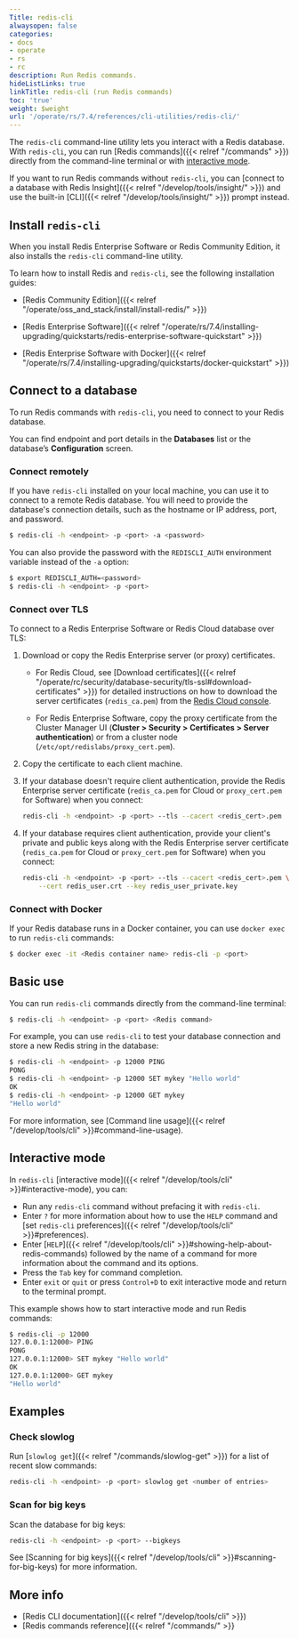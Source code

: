 ```yaml
---
Title: redis-cli
alwaysopen: false
categories:
- docs
- operate
- rs
- rc
description: Run Redis commands.
hideListLinks: true
linkTitle: redis-cli (run Redis commands)
toc: 'true'
weight: $weight
url: '/operate/rs/7.4/references/cli-utilities/redis-cli/'
---
```


The `redis-cli` command-line utility lets you interact with a Redis database. With `redis-cli`, you can run [Redis commands]({{< relref "/commands" >}}) directly from the command-line terminal or with [interactive mode](#interactive-mode).

If you want to run Redis commands without `redis-cli`, you can [connect to a database with Redis Insight]({{< relref "/develop/tools/insight/" >}}) and use the built-in [CLI]({{< relref "/develop/tools/insight/" >}}) prompt instead.

## Install `redis-cli`

When you install Redis Enterprise Software or Redis Community Edition, it also installs the `redis-cli` command-line utility.

To learn how to install Redis and `redis-cli`, see the following installation guides:

- [Redis Community Edition]({{< relref "/operate/oss_and_stack/install/install-redis/" >}})

- [Redis Enterprise Software]({{< relref "/operate/rs/7.4/installing-upgrading/quickstarts/redis-enterprise-software-quickstart" >}})

- [Redis Enterprise Software with Docker]({{< relref "/operate/rs/7.4/installing-upgrading/quickstarts/docker-quickstart" >}})

## Connect to a database

To run Redis commands with `redis-cli`, you need to connect to your Redis database.

You can find endpoint and port details in the **Databases** list or the database’s **Configuration** screen.

### Connect remotely

If you have `redis-cli` installed on your local machine, you can use it to connect to a remote Redis database. You will need to provide the database's connection details, such as the hostname or IP address, port, and password.

```sh
$ redis-cli -h <endpoint> -p <port> -a <password>
```

You can also provide the password with the `REDISCLI_AUTH` environment variable instead of the `-a` option:

```sh
$ export REDISCLI_AUTH=<password>
$ redis-cli -h <endpoint> -p <port>
```

### Connect over TLS

To connect to a Redis Enterprise Software or Redis Cloud database over TLS:

1. Download or copy the Redis Enterprise server (or proxy) certificates.

    - For Redis Cloud, see [Download certificates]({{< relref "/operate/rc/security/database-security/tls-ssl#download-certificates" >}}) for detailed instructions on how to download the server certificates (`redis_ca.pem`) from the [Redis Cloud console](https://cloud.redis.io/).

    - For Redis Enterprise Software, copy the proxy certificate from the Cluster Manager UI (**Cluster > Security > Certificates > Server authentication**) or from a cluster node (`/etc/opt/redislabs/proxy_cert.pem`).

1. Copy the certificate to each client machine.

1. If your database doesn't require client authentication, provide the Redis Enterprise server certificate (`redis_ca.pem` for Cloud or `proxy_cert.pem` for Software) when you connect:

    ```sh
    redis-cli -h <endpoint> -p <port> --tls --cacert <redis_cert>.pem
    ```

1. If your database requires client authentication, provide your client's private and public keys along with the Redis Enterprise server certificate (`redis_ca.pem` for Cloud or `proxy_cert.pem` for Software) when you connect:

    ```sh
    redis-cli -h <endpoint> -p <port> --tls --cacert <redis_cert>.pem \
        --cert redis_user.crt --key redis_user_private.key
    ```

### Connect with Docker

If your Redis database runs in a Docker container, you can use `docker exec` to run `redis-cli` commands:

```sh
$ docker exec -it <Redis container name> redis-cli -p <port>
```

## Basic use

You can run `redis-cli` commands directly from the command-line terminal:

```sh
$ redis-cli -h <endpoint> -p <port> <Redis command>
```

For example, you can use `redis-cli` to test your database connection and store a new Redis string in the database:

```sh
$ redis-cli -h <endpoint> -p 12000 PING
PONG
$ redis-cli -h <endpoint> -p 12000 SET mykey "Hello world"
OK
$ redis-cli -h <endpoint> -p 12000 GET mykey              
"Hello world"
```

For more information, see [Command line usage]({{< relref "/develop/tools/cli" >}}#command-line-usage).

## Interactive mode

In `redis-cli` [interactive mode]({{< relref "/develop/tools/cli" >}}#interactive-mode), you can:

- Run any `redis-cli` command without prefacing it with `redis-cli`.
- Enter `?` for more information about how to use the `HELP` command and [set `redis-cli` preferences]({{< relref "/develop/tools/cli" >}}#preferences).
- Enter [`HELP`]({{< relref "/develop/tools/cli" >}}#showing-help-about-redis-commands) followed by the name of a command for more information about the command and its options.
- Press the `Tab` key for command completion.
- Enter `exit` or `quit` or press `Control+D` to exit interactive mode and return to the terminal prompt.

This example shows how to start interactive mode and run Redis commands:

```sh
$ redis-cli -p 12000
127.0.0.1:12000> PING
PONG
127.0.0.1:12000> SET mykey "Hello world"
OK
127.0.0.1:12000> GET mykey
"Hello world"
```

## Examples

### Check slowlog

Run [`slowlog get`]({{< relref "/commands/slowlog-get" >}}) for a list of recent slow commands:

```sh
redis-cli -h <endpoint> -p <port> slowlog get <number of entries>
```

### Scan for big keys

Scan the database for big keys:

```sh
redis-cli -h <endpoint> -p <port> --bigkeys
```

See [Scanning for big keys]({{< relref "/develop/tools/cli" >}}#scanning-for-big-keys) for more information.

## More info

- [Redis CLI documentation]({{< relref "/develop/tools/cli" >}})
- [Redis commands reference]({{< relref "/commands/" >}}
